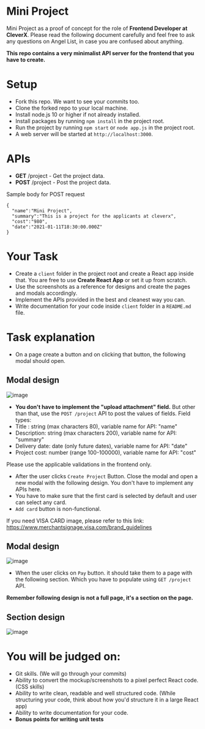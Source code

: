# Mini Project
Mini Project as a proof of concept for the role of **Frontend Developer at CleverX**. Please read the following document carefully and feel free to ask any questions on Angel List, in case you are confused about anything.

**This repo contains a very minimalist API server for the frontend that you have to create.**


# Setup

* Fork this repo. We want to see your commits too.
* Clone the forked repo to your local machine.
* Install node.js 10 or higher if not already installed.
* Install packages by running `npm install` in the project root.
* Run the project by running `npm start` or `node app.js` in the project root.
* A web server will be started at `http://localhost:3000`.


# APIs

* **GET** /project - Get the project data.
* **POST** /project - Post the project data.
  
Sample body for POST request
```
{
  "name":"Mini Project",
  "summary":"This is a project for the applicants at cleverx",
  "cost":"980",
  "date":"2021-01-11T18:30:00.000Z"
}
```


# Your Task

* Create a `client` folder in the project root and create a React app inside that. You are free to use **Create React App** or set it up from scratch.
* Use the screenshots as a reference for designs and create the pages and modals accordingly. 
* Implement the APIs provided in the best and cleanest way you can.
* Write documentation for your code inside `client` folder in a `README.md` file.

# Task explanation
* On a page create a button and on clicking that button, the following modal should open.

## Modal design
![image](https://user-images.githubusercontent.com/5981804/103127062-60fb3480-46b6-11eb-8748-d9d15d79a163.png)


* **You don't have to implement the "upload attachment" field.** But other than that, use the `POST /project` API to post the values of fields.
Field types:
* Title : string (max characters 80), variable name for API: "name"
* Description: string (max characters 200), variable name for API: "summary"
* Delivery date: date (only future dates), variable name for API: "date"
* Project cost: number (range 100-100000), variable name for API: "cost"

Please use the applicable validations in the frontend only.

* After the user clicks `Create Project` Button. Close the modal and open a new modal with the following design. You don't have to implement any APIs here.
* You have to make sure that the first card is selected by default and user can select any card.
* `Add card` button is non-functional.

If you need VISA CARD image, please refer to this link: https://www.merchantsignage.visa.com/brand_guidelines

## Modal design
![image](https://user-images.githubusercontent.com/5981804/103126987-209bb680-46b6-11eb-83d2-e1bb4028ce7d.png)


* When the user clicks on `Pay` button. it should take them to a page with the following section. Which you have to populate using `GET /project` API. 

**Remember following design is not a full page, it's a section on the page.**

## Section design
![image](https://user-images.githubusercontent.com/5981804/103127047-53de4580-46b6-11eb-87af-ad11bb88268d.png)


# You will be judged on:
* Git skills. (We will go through your commits)
* Ability to convert the mockup/screenshots to a pixel perfect React code. (CSS skills)
* Ability to write clean, readable and well structured code. (While structuring your code, think about how you'd structure it in a large React app)
* Ability to write documentation for your code.
* **Bonus points for writing unit tests**
